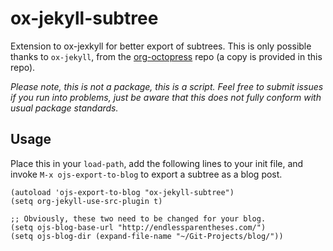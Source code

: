 # ox-jekyll-subtree 

Extension to ox-jexkyll for better export of subtrees. This is only
possible thanks to `ox-jekyll`, from the
[org-octopress](https://github.com/yoshinari-nomura/org-octopress)
repo (a copy is provided in this repo).

*Please note, this is not a package, this is a script. Feel free to
 submit issues if you run into problems, just be aware that this does
 not fully conform with usual package standards.*

## Usage

Place this in your `load-path`, add the following lines to your init file, and invoke `M-x ojs-export-to-blog` to export a subtree as a blog post.

```
(autoload 'ojs-export-to-blog "ox-jekyll-subtree")
(setq org-jekyll-use-src-plugin t)

;; Obviously, these two need to be changed for your blog.
(setq ojs-blog-base-url "http://endlessparentheses.com/")
(setq ojs-blog-dir (expand-file-name "~/Git-Projects/blog/"))
```
